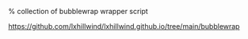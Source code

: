 % collection of bubblewrap wrapper script

<https://github.com/lxhillwind/lxhillwind.github.io/tree/main/bubblewrap>
